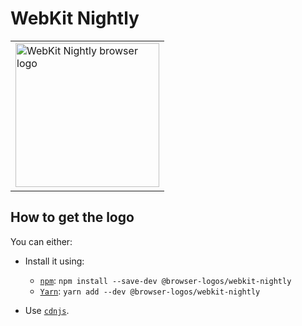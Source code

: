 WebKit Nightly
==============

<!-- markdownlint-disable line-length no-inline-html -->
<table>
    <tr height=240>
        <td>
            <a href="https://github.com/alrra/browser-logos/tree/0894c3f12e8444f8f31e67fe23eb37de13f18117/src/webkit-nightly">
                <img width=230 src="https://raw.githubusercontent.com/alrra/browser-logos/0894c3f12e8444f8f31e67fe23eb37de13f18117/src/webkit-nightly/webkit-nightly_512x512.png" alt="WebKit Nightly browser logo">
            </a>
        </td>
    </tr>
</table>
<!-- markdownlint-enable line-length no-inline-html -->

How to get the logo
-------------------

You can either:

* Install it using:

  * [`npm`][npm]: `npm install --save-dev @browser-logos/webkit-nightly`
  * [`Yarn`][yarn]: `yarn add --dev @browser-logos/webkit-nightly`

* Use [`cdnjs`][cdnjs].

<!-- Link labels: -->

[cdnjs]: https://cdnjs.com/libraries/browser-logos
[npm]: https://www.npmjs.com/
[yarn]: https://yarnpkg.com/
